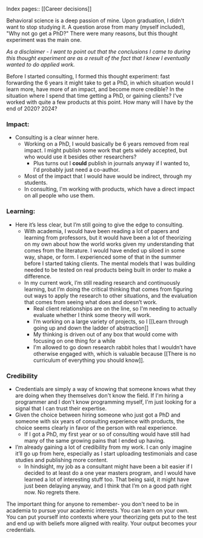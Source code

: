 Index pages:: [[Career decisions]]

Behavioral science is a deep passion of mine. Upon graduation, I didn't want to stop studying it. A question arose from many (myself included), "Why not go get a PhD?" There were many reasons, but this thought experiment was the main one.

*As a disclaimer - I want to point out that the conclusions I came to during this thought experiment are as a result of the fact that I knew I eventually wanted to do applied work.*


Before I started consulting, I formed this thought experiment: fast forwarding the 6 years it might take to get a PhD, in which situation would I learn more, have more of an impact, and become more credible? In the situation where I spend that time getting a PhD, or gaining clients?  I've worked with quite a few products at this point. How many will I have by the end of 2020?  2024?
### Impact:
* Consulting is a clear winner here.
	* Working on a PhD, I would basically be 6 years removed from real impact.  I might publish some work that gets widely accepted, but who would use it besides other researchers?
		* Plus turns out I __could__ publish in journals anyway if I wanted to, I'd probably just need a co-author.
	* Most of the impact that I would have would be indirect, through my students.
	* In consulting, I'm working with products, which have a direct impact on all people who use them.
### Learning:
* Here it’s less clear, but I’m still going to give the edge to consulting.
	* With academia, I would have been reading a lot of papers and learning from professors, but it would have been a lot of theorizing on my own about how the world works given my understanding that comes from the literature.  I would have ended up siloed in some way, shape, or form.  I experienced some of that in the summer before I started taking clients.  The mental models that I was building needed to be tested on real products being built in order to make a difference.
	* In my current work, I’m still reading research and continuously learning, but I’m doing the critical thinking that comes from figuring out ways to apply the research to other situations, and the evaluation that comes from seeing what does and doesn’t work. 
		* Real client relationships are on the line, so I'm needing to actually evaluate whether I think some theory will work. 
		* I’m working on a large variety of projects, so I [[Learn through going up and down the ladder of abstraction]] 
		* My thinking is driven out of any box that would come with focusing on one thing for a while
		* I'm allowed to go down research rabbit holes that I wouldn’t have otherwise engaged with, which is valuable because [[There is no curriculum of everything you should know]].
### Credibility
* Credentials are simply a way of knowing that someone knows what they are doing when they themselves don't know the field. If I'm hiring a programmer and I don't know programming myself, I'm just looking for a signal that I can trust their expertise.
* Given the choice between hiring someone who just got a PhD and someone with six years of consulting experience with products, the choice seems clearly in favor of the person with real experience.
	* If I got a PhD, my first year or so of consulting would have still had many of the same growing pains that I ended up having.
* I’m already gaining a lot of credibility from my work.  I can only imagine it’ll go up from here, especially as I start uploading testimonials and case studies and publishing more content.
	* In hindsight, my job as a consultant might have been a bit easier if I decided to at least do a one year masters program, and I would have learned a lot of interesting stuff too.  That being said, it might have just been delaying anyway, and I think that I’m on a good path right now.  No regrets there.

The important thing for anyone to remember- you don't need to be in academia to pursue your academic interests. You can learn on your own. You can put yourself into contexts where your theorizing gets put to the test and end up with beliefs more aligned with reality. Your output becomes your credentials.
